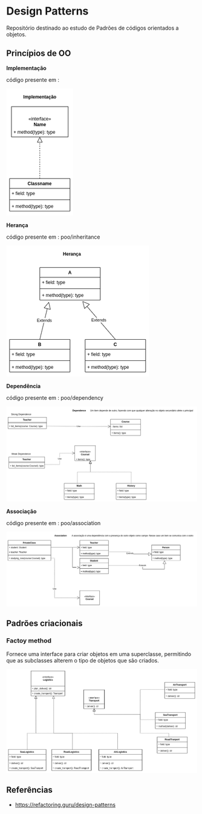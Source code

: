 
# Design Patterns

Repositório destinado ao estudo de Padrões de códigos orientados a objetos.


## Princípios de OO

**Implementação**

código presente em : 

!['impl'](poo/implementation.png)

**Herança**

código presente em : poo/inheritance

!['inheritance'](poo/inheritance.png)

**Dependência**

código presente em : poo/dependency

!['dependency'](poo/dependency.png)

**Associação**

código presente em : poo/association

!['association'](poo/association.png)


## Padrões criacionais 

### Factoy method

Fornece uma interface para criar objetos em uma superclasse, permitindo que as subclasses alterem o tipo de objetos que são criados.

!['factory_method'](creational/factory_method/factory.png)


## Referências

- https://refactoring.guru/design-patterns